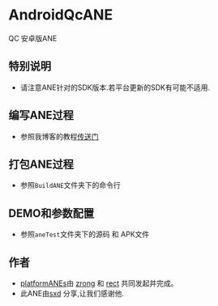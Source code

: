 AndroidQcANE
============

QC 安卓版ANE

## 特别说明
* 请注意ANE针对的SDK版本.若平台更新的SDK有可能不适用. 

## 编写ANE过程

* 参照我博客的教程[传送门](http://www.shadowkong.com/archives/1090)

## 打包ANE过程
* 参照`BuildANE`文件夹下的命令行

## DEMO和参数配置
* 参照`aneTest`文件夹下的源码 和 APK文件

## 作者

* [platformANEs](https://github.com/platformanes)由 [zrong](http://zengrong.net) 和 [rect](http://www.shadowkong.com/) 共同发起并完成。
* 此ANE由[sxd](https://github.com/platformanes) 分享,让我们感谢他.
